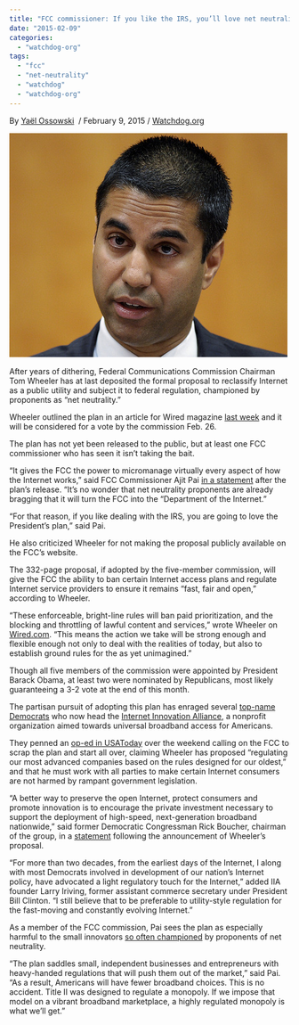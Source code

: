 ```yaml
---
title: "FCC commissioner: If you like the IRS, you’ll love net neutrality"
date: "2015-02-09"
categories: 
  - "watchdog-org"
tags: 
  - "fcc"
  - "net-neutrality"
  - "watchdog"
  - "watchdog-org"
---
```


By [Yaël Ossowski](http://watchdog.org/author/yael/ "Posts by Yaël Ossowski")  / February 9, 2015 / [Watchdog.org](http://watchdog.org/198563/fcc-commissioner/)

![](images/tumblr_inline_njidxtWUP81qdn1ny.jpg)

After years of dithering, Federal Communications Commission Chairman Tom Wheeler has at last deposited the formal proposal to reclassify Internet as a public utility and subject it to federal regulation, championed by proponents as “net neutrality.”

Wheeler outlined the plan in an article for Wired magazine [last week](http://www.wired.com/2015/02/fcc-chairman-wheeler-net-neutrality/) and it will be considered for a vote by the commission Feb. 26.

The plan has not yet been released to the public, but at least one FCC commissioner who has seen it isn’t taking the bait.

“It gives the FCC the power to micromanage virtually every aspect of how the Internet works,” said FCC Commissioner Ajit Pai [in a statement](https://apps.fcc.gov/edocs_public/attachmatch/DOC-331907A1.pdf) after the plan’s release. “It’s no wonder that net neutrality proponents are already bragging that it will turn the FCC into the “Department of the Internet.”

“For that reason, if you like dealing with the IRS, you are going to love the President’s plan,” said Pai.

He also criticized Wheeler for not making the proposal publicly available on the FCC’s website.

The 332-page proposal, if adopted by the five-member commission, will give the FCC the ability to ban certain Internet access plans and regulate Internet service providers to ensure it remains “fast, fair and open,” according to Wheeler.

“These enforceable, bright-line rules will ban paid prioritization, and the blocking and throttling of lawful content and services,” wrote Wheeler on [Wired.com](http://www.wired.com/2015/02/fcc-chairman-wheeler-net-neutrality/). “This means the action we take will be strong enough and flexible enough not only to deal with the realities of today, but also to establish ground rules for the as yet unimagined.”

Though all five members of the commission were appointed by President Barack Obama, at least two were nominated by Republicans, most likely guaranteeing a 3-2 vote at the end of this month.

The partisan pursuit of adopting this plan has enraged several [top-name Democrats](http://www.usatoday.com/story/opinion/2015/02/06/fcc-technology-net-neutrality-technology-congress-washington-column/22762691/) who now head the [Internet Innovation Alliance](http://www.internetinnovation.org/press-room/broadband-news-press-releases), a nonprofit organization aimed towards universal broadband access for Americans.

They penned an [op-ed in USAToday](http://www.usatoday.com/story/opinion/2015/02/06/fcc-technology-net-neutrality-technology-congress-washington-column/22762691/) over the weekend calling on the FCC to scrap the plan and start all over, claiming Wheeler has proposed “regulating our most advanced companies based on the rules designed for our oldest,” and that he must work with all parties to make certain Internet consumers are not harmed by rampant government legislation.

“A better way to preserve the open Internet, protect consumers and promote innovation is to encourage the private investment necessary to support the deployment of high-speed, next-generation broadband nationwide,” said former Democratic Congressman Rick Boucher, chairman of the group, in a [statement](http://www.internetinnovation.org/press-room/broadband-news-press-releases) following the announcement of Wheeler’s proposal.

“For more than two decades, from the earliest days of the Internet, I along with most Democrats involved in development of our nation’s Internet policy, have advocated a light regulatory touch for the Internet,” added IIA founder Larry Iriving, former assistant commerce secretary under President Bill Clinton. “I still believe that to be preferable to utility-style regulation for the fast-moving and constantly evolving Internet.”

As a member of the FCC commission, Pai sees the plan as especially harmful to the small innovators [so often championed](http://watchdog.org/196422/net-neutrality-cat-memes/) by proponents of net neutrality.

“The plan saddles small, independent businesses and entrepreneurs with heavy-handed regulations that will push them out of the market,” said Pai. “As a result, Americans will have fewer broadband choices. This is no accident. Title II was designed to regulate a monopoly. If we impose that model on a vibrant broadband marketplace, a highly regulated monopoly is what we’ll get.”
